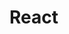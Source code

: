 # React

<!-- 
Structure or Flow of the Program:
Header
    -Logo
    -Nav Items
Body 
    -Search 
    -Restaurant Container
        -Restaurant Cards
        -Img
        -Name of rest, Cuisine, Ratings, Delivery Time
Footer
    -Copyright
    -Links
    -Address
    -Contact 
-->

<!-- 
Two types of export and import

default Export/Import

export default Component;
import Component from Path;

Named Export/Import is used for multiple imports and exports

export const Component;
import { Component } from Path; 
-->

<!-- 
React hooks
Types
useState()
useEffect() 
-->